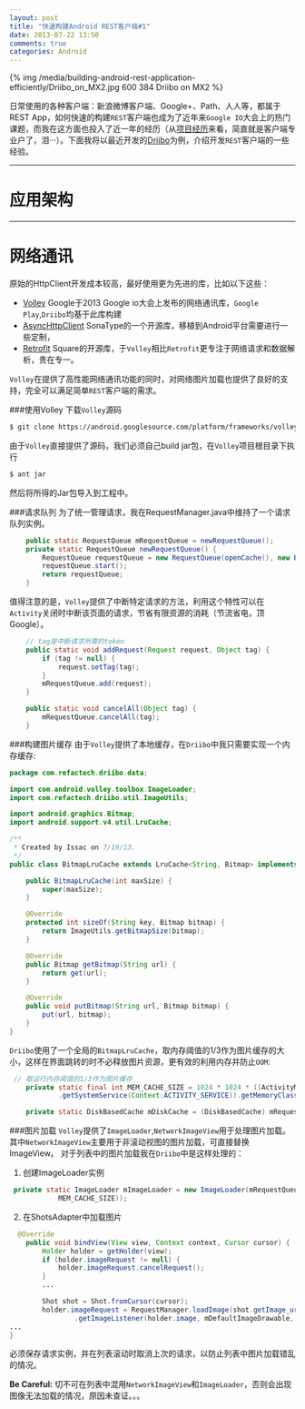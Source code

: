 ```yaml
---
layout: post
title: "快速构建Android REST客户端#1"
date: 2013-07-22 13:50
comments: true
categories: Android
---
```

{% img /media/building-android-rest-application-efficiently/Driibo_on_MX2.jpg 600 384 Driibo on MX2 %}

日常使用的各种客户端：新浪微博客户端、Google+、Path、人人等，都属于REST App，如何快速的构建`REST`客户端也成为了近年来`Google IO`大会上的热门课题，而我在这方面也投入了近一年的经历（从[项目经历][1]来看，简直就是客户端专业户了，泪···）。下面我将以最近开发的[Driibo][2]为例，介绍开发`REST`客户端的一些经验。
<!--more-->

- - -
应用架构
===

- - -
网络通讯
===
原始的HttpClient开发成本较高，最好使用更为先进的库，比如以下这些：

* [Volley][3] Google于2013 Google io大会上发布的网络通讯库，`Google Play`,`Driibo`均基于此库构建
* [AsyncHttpClient][4] SonaType的一个开源库，移植到Android平台需要进行一些定制，
* [Retrofit][5] Square的开源库，于`Volley`相比`Retrofit`更专注于网络请求和数据解析，贵在专一。


`Volley`在提供了高性能网络通讯功能的同时，对网络图片加载也提供了良好的支持，完全可以满足简单`REST`客户端的需求。

###使用Volley
下载`Volley`源码
``` bash
$ git clone https://android.googlesource.com/platform/frameworks/volley
```

由于`Volley`直接提供了源码，我们必须自己build jar包，在`Volley`项目根目录下执行
``` bash
$ ant jar
```
然后将所得的Jar包导入到工程中。

###请求队列
为了统一管理请求，我在RequestManager.java中维持了一个请求队列实例。
``` java
    public static RequestQueue mRequestQueue = newRequestQueue();
    private static RequestQueue newRequestQueue() {
        RequestQueue requestQueue = new RequestQueue(openCache(), new BasicNetwork(new HurlStack()));
        requestQueue.start();
        return requestQueue;
    }
```
值得注意的是，`Volley`提供了中断特定请求的方法，利用这个特性可以在`Activity`关闭时中断该页面的请求，节省有限资源的消耗（节流省电，顶Google）。
``` java 
    // tag是中断请求所需的token
    public static void addRequest(Request request, Object tag) {
        if (tag != null) {
            request.setTag(tag);
        }
        mRequestQueue.add(request);
    }

    public static void cancelAll(Object tag) {
        mRequestQueue.cancelAll(tag);
    }
```


###构建图片缓存
由于`Volley`提供了本地缓存，在`Driibo`中我只需要实现一个内存缓存:
``` java
package com.refactech.driibo.data;

import com.android.volley.toolbox.ImageLoader;
import com.refactech.driibo.util.ImageUtils;

import android.graphics.Bitmap;
import android.support.v4.util.LruCache;

/**
 * Created by Issac on 7/19/13.
 */
public class BitmapLruCache extends LruCache<String, Bitmap> implements ImageLoader.ImageCache {

    public BitmapLruCache(int maxSize) {
        super(maxSize);
    }

    @Override
    protected int sizeOf(String key, Bitmap bitmap) {
        return ImageUtils.getBitmapSize(bitmap);
    }

    @Override
    public Bitmap getBitmap(String url) {
        return get(url);
    }

    @Override
    public void putBitmap(String url, Bitmap bitmap) {
        put(url, bitmap);
    }
}

```
`Driibo`使用了一个全局的`BitmapLruCache`，取内存阈值的1/3作为图片缓存的大小，这样在界面跳转的时不必释放图片资源，更有效的利用内存并防止`OOM`:
``` java
 // 取运行内存阈值的1/3作为图片缓存
    private static final int MEM_CACHE_SIZE = 1024 * 1024 * ((ActivityManager) AppData.getContext()
            .getSystemService(Context.ACTIVITY_SERVICE)).getMemoryClass() / 3;

    private static DiskBasedCache mDiskCache = (DiskBasedCache) mRequestQueue.getCache();
```

###图片加载
`Volley`提供了`ImageLoader`,`NetworkImageView`用于处理图片加载。其中`NetworkImageView`主要用于非滚动视图的图片加载，可直接替换ImageView。
对于列表中的图片加载我在`Driibo`中是这样处理的：

1. 创建ImageLoader实例
``` java
 private static ImageLoader mImageLoader = new ImageLoader(mRequestQueue, new BitmapLruCache(
            MEM_CACHE_SIZE));
```

2. 在ShotsAdapter中加载图片
```java
  @Override
    public void bindView(View view, Context context, Cursor cursor) {
        Holder holder = getHolder(view);
        if (holder.imageRequest != null) {
            holder.imageRequest.cancelRequest();
        }
        ...

        Shot shot = Shot.fromCursor(cursor);
        holder.imageRequest = RequestManager.loadImage(shot.getImage_url(), RequestManager
                .getImageListener(holder.image, mDefaultImageDrawable, mDefaultImageDrawable));
...
}
```
必须保存请求实例，并在列表滚动时取消上次的请求，以防止列表中图片加载错乱的情况。

**Be Careful:** 切不可在列表中混用`NetworkImageView`和`ImageLoader`，否则会出现图像无法加载的情况，原因未查证。。。


[1]: /project
[2]: https://github.com/Issacw0ng/Dribbo
[3]: https://android.googlesource.com/platform/frameworks/volley
[4]: https://github.com/AsyncHttpClient/async-http-client
[5]: http://square.github.io/retrofit/